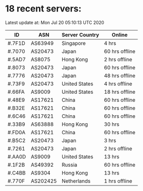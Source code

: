 # 18 recent servers:

Latest update at: Mon Jul 20 05:10:13 UTC 2020

| ID | ASN | Server Country | Online |
| -- | --- | -------------- | ------ |
| #.7F1D | AS63949 | Singapore | 4 hrs |
| #.7070 | AS20473 | Japan | 60 hrs offline |
| #.5AD7 | AS8075 | Hong Kong | 2 hrs offline |
| #.8073 | AS20473 | Japan | 60 hrs offline |
| #.7776 | AS20473 | Japan | 48 hrs offline |
| #.73F9 | AS20473 | United States | 4 hrs offline |
| #.66FA | AS9009 | United States | 18 hrs offline |
| #.48E9 | AS17621 | China | 60 hrs offline |
| #.B32E | AS17621 | China | 60 hrs offline |
| #.6C46 | AS17621 | China | 60 hrs offline |
| #.33B9 | AS63888 | Hong Kong | 30 hrs |
| #.FD0A | AS17621 | China | 60 hrs offline |
| #.B5C2 | AS20473 | Japan | 3 hrs |
| #.7261 | AS20473 | Japan | 2 hrs offline |
| #.AA0D | AS9009 | United States | 13 hrs |
| #.1F2B | AS49392 | Russia | 60 hrs offline |
| #.C4BB | AS9304 | Hong Kong | 13 hrs |
| #.770F | AS202425 | Netherlands | 1 hrs offline |


